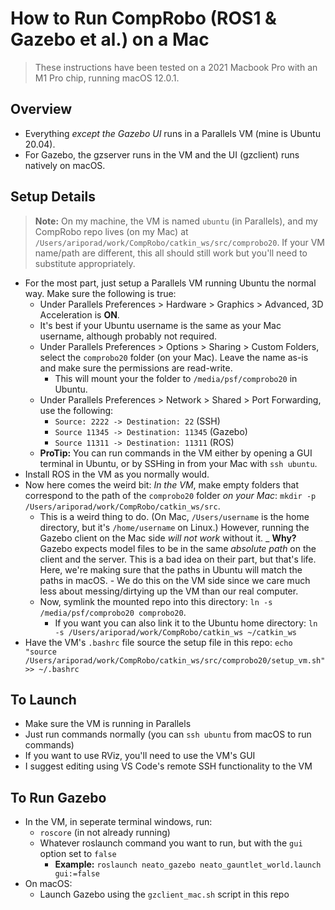 # How to Run CompRobo (ROS1 & Gazebo et al.) on a Mac

> These instructions have been tested on a 2021 Macbook Pro with an M1 Pro chip, running macOS 12.0.1.

## Overview
- Everything _except the Gazebo UI_ runs in a Parallels VM (mine is Ubuntu 20.04).
- For Gazebo, the gzserver runs in the VM and the UI (gzclient) runs natively on macOS.

## Setup Details

> **Note:** On my machine, the VM is named `ubuntu` (in Parallels), and my CompRobo repo lives (on my Mac) at `/Users/ariporad/work/CompRobo/catkin_ws/src/comprobo20`. If your VM name/path are different, this all should still work but you'll need to substitute appropriately.

- For the most part, just setup a Parallels VM running Ubuntu the normal way. Make sure the following is true:
	- Under Parallels Preferences > Hardware > Graphics > Advanced, 3D Acceleration is **ON**.
	- It's best if your Ubuntu username is the same as your Mac username, although probably not required.
	- Under Parallels Preferences > Options > Sharing > Custom Folders, select the `comprobo20` folder (on your Mac). Leave the name as-is and make sure the permissions are read-write.
		- This will mount your the folder to `/media/psf/comprobo20` in Ubuntu.
	- Under Parallels Preferences > Network > Shared > Port Forwarding, use the following:
		- `Source: 2222 -> Destination: 22` (SSH)
		- `Source 11345 -> Destination: 11345` (Gazebo)
		- `Source 11311 -> Destination: 11311` (ROS)
	- **ProTip:** You can run commands in the VM either by opening a GUI terminal in Ubuntu, or by SSHing in from your Mac with `ssh ubuntu`.
- Install ROS in the VM as you normally would.
- Now here comes the weird bit: _In the VM_, make empty folders that correspond to the path of the `comprobo20` folder _on your Mac_: `mkdir -p /Users/ariporad/work/CompRobo/catkin_ws/src`.
	- This is a weird thing to do. (On Mac, `/Users/username` is the home directory, but it's `/home/username` on Linux.) However, running the Gazebo client on the Mac side _will not work_ without it.
		_ **Why?** Gazebo expects model files to be in the same _absolute path_ on the client and the server. This is a bad idea on their part, but that's life. Here, we're making sure that the paths in Ubuntu will match the paths in macOS.
			- We do this on the VM side since we care much less about messing/dirtying up the VM than our real computer.
	- Now, symlink the mounted repo into this directory: `ln -s /media/psf/comprobo20 comprobo20`.
		- If you want you can also link it to the Ubuntu home directory: `ln -s /Users/ariporad/work/CompRobo/catkin_ws ~/catkin_ws`
- Have the VM's `.bashrc` file source the setup file in this repo: `echo "source /Users/ariporad/work/CompRobo/catkin_ws/src/comprobo20/setup_vm.sh" >> ~/.bashrc`

## To Launch
- Make sure the VM is running in Parallels
- Just run commands normally (you can `ssh ubuntu` from macOS to run commands)
- If you want to use RViz, you'll need to use the VM's GUI
- I suggest editing using VS Code's remote SSH functionality to the VM

## To Run Gazebo

- In the VM, in seperate terminal windows, run:
	- `roscore` (in not already running)
	- Whatever roslaunch command you want to run, but with the `gui` option set to `false`
		- **Example:** `roslaunch neato_gazebo neato_gauntlet_world.launch gui:=false`
- On macOS:
	- Launch Gazebo using the `gzclient_mac.sh` script in this repo

